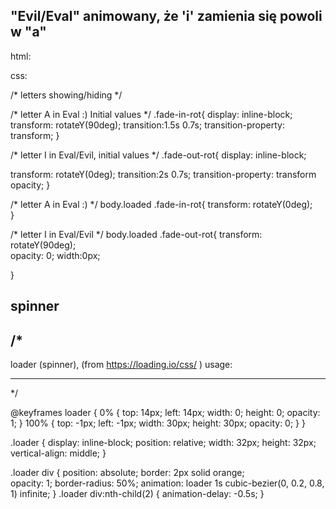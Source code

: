 ## "Evil/Eval" animowany, że 'i' zamienia się powoli w "a"

html:
<!-- Ev<span class = 'fade-out-rot'>i</span><span class = 'fade-in-rot'>a</span>l -->
css:

/* letters showing/hiding */

/* letter A in Eval :) Initial values */
.fade-in-rot{
  display: inline-block;
  transform: rotateY(90deg); 
  transition:1.5s 0.7s; 
  transition-property: transform;
}

/* letter I in Eval/Evil, initial values */
.fade-out-rot{
  display: inline-block;
  
  transform: rotateY(0deg); 
  transition:2s 0.7s; 
  transition-property: transform opacity;
}


/* letter A in Eval :) */
body.loaded .fade-in-rot{
  transform: rotateY(0deg);  
}

/* letter I in Eval/Evil */
body.loaded .fade-out-rot{
  transform: rotateY(90deg);   
  opacity: 0;
  width:0px;
  
}

## spinner
 
/*
-------------------------------------------------------------------------------
loader (spinner), (from https://loading.io/css/ )
usage:
<div class="loader"><div></div><div></div></div> 

-------------------------------------------------------------------------------
*/

@keyframes loader {
  0% {
    top: 14px;
    left: 14px; 
    width: 0;
    height: 0;
    opacity: 1;
  }
  100% {
    top: -1px;
    left: -1px;
    width: 30px;
    height: 30px;
    opacity: 0;
  }
}

.loader {
  display: inline-block;
  position: relative;
  width: 32px;
  height: 32px;
  vertical-align: middle;
}

.loader div {
  position: absolute;
  border: 2px solid orange;  
  opacity: 1;
  border-radius: 50%;
  animation: loader 1s cubic-bezier(0, 0.2, 0.8, 1) infinite; 
}
.loader div:nth-child(2) {
  animation-delay: -0.5s;
}

